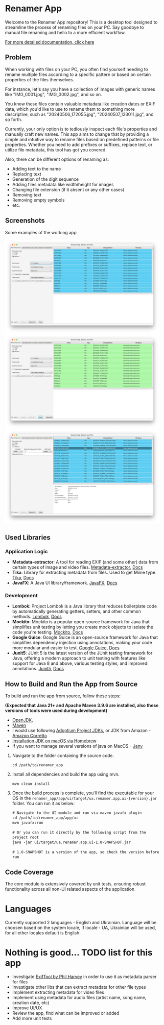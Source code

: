 # Renamer App

Welcome to the Renamer App repository! This is a desktop tool designed to streamline the process of renaming files on
your PC. Say goodbye to manual file renaming and hello to a more efficient workflow.

[For more detailed documentation, click here](docs/documentation.md)

## Problem

When working with files on your PC, you often find yourself needing to rename multiple files according to a specific
pattern or based on certain properties of the files themselves.

For instance, let's say you have a collection of images with generic names like "IMG_0001.jpg", "IMG_0002.jpg", and so
on.

You know these files contain valuable metadata like creation dates or EXIF data, which you'd like to use to rename them
to something more descriptive, such as "20240506_172055.jpg", "20240507_123011.jpg", and so forth.

Currently, your only option is to tediously inspect each file's properties and manually craft new names. This app aims
to change that by providing a simple and intuitive way to rename files based on predefined patterns or file properties.
Whether you need to add prefixes or suffixes, replace text, or utilize file metadata, this tool has got you covered.

Also, there can be different options of renaming as:

- Adding text to the name
- Replacing text
- Generation of the digit sequence
- Adding files metadata like width\height for images
- Changing file extension (if it absent or any other cases)
- Removing text
- Removing empty symbols
- etc.

## Screenshots

Some examples of the working app

![File Renamer App - ex1](docs/app_screen_example_1.png)
![File Renamer App - ex2](docs/app_screen_example_2.png)
![File Renamer App - ex3](docs/app_screen_example_3.png)

## Used Libraries

### Application Logic

- **Metadata-extractor**: A tool for reading EXIF (and some other) data from certain types of image and video files. [Metadata-extractor](https://mvnrepository.com/artifact/com.drewnoakes/metadata-extractor/2.19.0), [Docs](https://github.com/drewnoakes/metadata-extractor)
- **Tika**: Library for extracting metadata from files. Used to get Mime type. [Tika](https://mvnrepository.com/artifact/org.apache.tika/), [Docs](https://tika.apache.org)
- **JavaFX**: A Java UI library/framework. [JavaFX](https://mvnrepository.com/artifact/org.openjfx/javafx), [Docs](https://openjfx.io/index.html)

### Development

- **Lombok**: Project Lombok is a Java library that reduces boilerplate code by automatically generating getters, setters, and other common methods. [Lombok](https://mvnrepository.com/artifact/org.projectlombok/lombok), [Docs](https://projectlombok.org)
- **Mockito**: Mockito is a popular open-source framework for Java that simplifies unit testing by letting you create mock objects to isolate the code you're testing. [Mockito](https://mvnrepository.com/artifact/org.mockito), [Docs](https://site.mockito.org)
- **Google Guice**: Google Guice is an open-source framework for Java that simplifies dependency injection using annotations, making your code more modular and easier to test. [Google Guice](https://mvnrepository.com/artifact/com.google.inject/guice), [Docs](https://github.com/google/guice)
- **Junit5**: JUnit 5 is the latest version of the JUnit testing framework for Java, offering a modern approach to unit testing with features like support for Java 8 and above, various testing styles, and improved annotations. [Junit5](https://mvnrepository.com/artifact/org.junit.jupiter), [Docs](https://junit.org/junit5/)

## How to Build and Run the App from Source

To build and run the app from source, follow these steps:

**(Expected that Java 21+ and Apache Maven 3.9.6 are installed, also these versions of tools were used during development)**

- [OpenJDK](https://openjdk.org/projects/jdk/21/), 
- [Maven](https://maven.apache.org)
- I would use following [Adoptium Project JDKs](https://adoptium.net), or JDK from Amazon - [Amazon Corretto](https://aws.amazon.com/ru/corretto/)
- [Installation JDK on macOS via Homebrew](https://formulae.brew.sh/cask/temurin#default)
- If you want to manage several versions of java on MacOS - [Jenv](https://formulae.brew.sh/formula/jenv#default)

1. Navigate to the folder containing the source code.
   ```shell
   cd /path/to/renamer_app
   ```
2. Install all dependencies and build the app using mvn.
   ```shell
   mvn clean install
   ```
3. Once the build process is complete, you'll find the executable for your OS in
   the `renamer_app/app/ui/target/ua.renamer.app.ui-{version}.jar` folder. You can run it as below:
   ```shell
   # Navigate to the UI module and run via maven javafx plugin
   cd /path/to/renamer_app/app/ui
   mvn javafx:run
   
   # Or you can run it directly by the following script from the project root
   java -jar ui/target/ua.renamer.app.ui-1.0-SNAPSHOT.jar
   
   # 1.0-SNAPSHOT is a version of the app, so check the version before run
   ```

## Code Coverage

The core module is extensively covered by unit tests, ensuring robust functionality across all non-UI related aspects of
the application.

# Languages

Currently supported 2 languages - English and Ukrainian. Language will be choosen based on the system locale, if locale - UA, Ukrainian will be used, for all other locales default is English.

# Nothing is good... TODO list for this app

- Investigate [ExifTool by Phil Harvey](https://exiftool.org) in order to use it as metadata parser for files
- Investigate other libs that can extract metadata for other file types
- Implement extracting metadata for video files
- Implement using metadata for audio files (artist name, song name, creation date, etc)
- Improve UI/UX
- Review the app, find what can be improved or added
- Add more unit tests